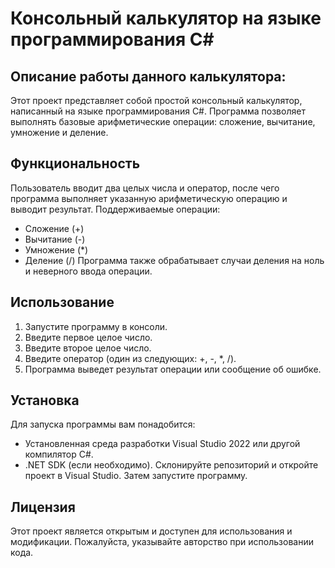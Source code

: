 # Консольный калькулятор на языке программирования C#

## Описание работы данного калькулятора:
Этот проект представляет собой простой консольный калькулятор, написанный на языке программирования C#. Программа позволяет выполнять базовые арифметические операции: сложение, вычитание, умножение и деление.

## Функциональность
Пользователь вводит два целых числа и оператор, после чего программа выполняет указанную арифметическую операцию и выводит результат. 
Поддерживаемые операции:
- Сложение (+)
- Вычитание (-)
- Умножение (*)
- Деление (/)
Программа также обрабатывает случаи деления на ноль и неверного ввода операции.

## Использование
1. Запустите программу в консоли.
2. Введите первое целое число.
3. Введите второе целое число.
4. Введите оператор (один из следующих: +, -, *, /).
5. Программа выведет результат операции или сообщение об ошибке.

## Установка
Для запуска программы вам понадобится:
- Установленная среда разработки Visual Studio 2022 или другой компилятор C#.
- .NET SDK (если необходимо).
Склонируйте репозиторий и откройте проект в Visual Studio. Затем запустите программу.

## Лицензия
Этот проект является открытым и доступен для использования и модификации. Пожалуйста, указывайте авторство при использовании кода.
